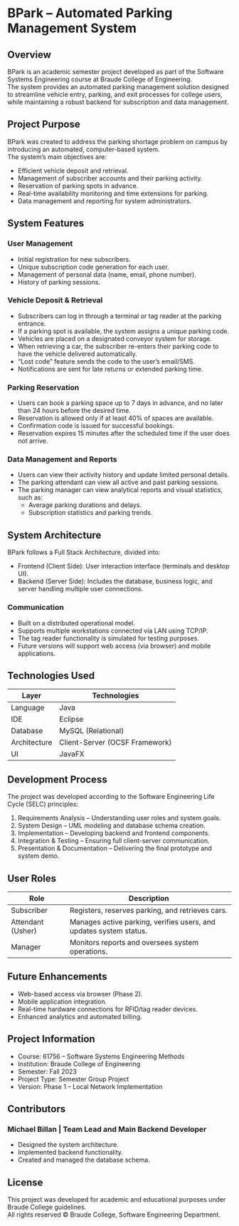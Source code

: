 # BPark – Automated Parking Management System

## Overview
BPark is an academic semester project developed as part of the Software Systems Engineering course at Braude College of Engineering.  
The system provides an automated parking management solution designed to streamline vehicle entry, parking, and exit processes for college users, while maintaining a robust backend for subscription and data management.

## Project Purpose
BPark was created to address the parking shortage problem on campus by introducing an automated, computer-based system.  
The system’s main objectives are:
- Efficient vehicle deposit and retrieval.
- Management of subscriber accounts and their parking activity.
- Reservation of parking spots in advance.
- Real-time availability monitoring and time extensions for parking.
- Data management and reporting for system administrators.

## System Features

### User Management
- Initial registration for new subscribers.
- Unique subscription code generation for each user.
- Management of personal data (name, email, phone number).
- History of parking sessions.

### Vehicle Deposit & Retrieval
- Subscribers can log in through a terminal or tag reader at the parking entrance.
- If a parking spot is available, the system assigns a unique parking code.
- Vehicles are placed on a designated conveyor system for storage.
- When retrieving a car, the subscriber re-enters their parking code to have the vehicle delivered automatically.
- “Lost code” feature sends the code to the user’s email/SMS.
- Notifications are sent for late returns or extended parking time.

### Parking Reservation
- Users can book a parking space up to 7 days in advance, and no later than 24 hours before the desired time.
- Reservation is allowed only if at least 40% of spaces are available.
- Confirmation code is issued for successful bookings.
- Reservation expires 15 minutes after the scheduled time if the user does not arrive.

### Data Management and Reports
- Users can view their activity history and update limited personal details.
- The parking attendant can view all active and past parking sessions.
- The parking manager can view analytical reports and visual statistics, such as:
  - Average parking durations and delays.
  - Subscription statistics and parking trends.

## System Architecture

BPark follows a Full Stack Architecture, divided into:
- Frontend (Client Side): User interaction interface (terminals and desktop UI).
- Backend (Server Side): Includes the database, business logic, and server handling multiple user connections.

### Communication
- Built on a distributed operational model.
- Supports multiple workstations connected via LAN using TCP/IP.
- The tag reader functionality is simulated for testing purposes.
- Future versions will support web access (via browser) and mobile applications.

## Technologies Used
| Layer | Technologies |
|-------|---------------|
| Language | Java |
| IDE | Eclipse |
| Database | MySQL (Relational) |
| Architecture | Client-Server (OCSF Framework) |
| UI | JavaFX |

## Development Process
The project was developed according to the Software Engineering Life Cycle (SELC) principles:
1. Requirements Analysis – Understanding user roles and system goals.
2. System Design – UML modeling and database schema creation.
3. Implementation – Developing backend and frontend components.
4. Integration & Testing – Ensuring full client-server communication.
5. Presentation & Documentation – Delivering the final prototype and system demo.

## User Roles
| Role | Description |
|------|--------------|
| Subscriber | Registers, reserves parking, and retrieves cars. |
| Attendant (Usher) | Manages active parking, verifies users, and updates system status. |
| Manager | Monitors reports and oversees system operations. |

## Future Enhancements
- Web-based access via browser (Phase 2).
- Mobile application integration.
- Real-time hardware connections for RFID/tag reader devices.
- Enhanced analytics and automated billing.

## Project Information
- Course: 61756 – Software Systems Engineering Methods
- Institution: Braude College of Engineering
- Semester: Fall 2023
- Project Type: Semester Group Project
- Version: Phase 1 – Local Network Implementation


## Contributors

### Michael Billan | Team Lead and Main Backend Developer
- Designed the system architecture.
- Implemented backend functionality.
- Created and managed the database schema.


## License
This project was developed for academic and educational purposes under Braude College guidelines.  
All rights reserved © Braude College, Software Engineering Department.

